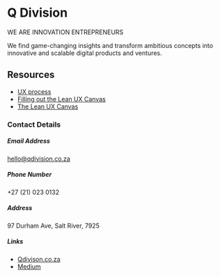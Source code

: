 # Q Division

WE ARE INNOVATION ENTREPRENEURS

We find game-changing insights and transform ambitious concepts into innovative and scalable digital products and ventures.

## Resources
- [UX process](https://github.com/ajbee7/Q-division/blob/master/UX%20Process.md)
- [Filling out the Lean UX Canvas](https://github.com/ajbee7/Q-Division/blob/master/Lean%20UX%20Canvas%20Details.md)
- [The Lean UX Canvas](https://github.com/ajbee7/Q-Division/blob/master/LeanUXCanvas.png)

### Contact Details

##### Email Address

hello@qdivision.co.za

##### Phone Number

+27 (21) 023 0132

##### Address

97 Durham Ave, Salt River, 7925

##### Links

- [Qdivison.co.za](http://qdivision.co.za/)
- [Medium](https://medium.com/qdivision)
